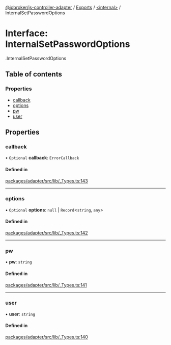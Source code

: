 [@iobroker/js-controller-adapter](../README.md) / [Exports](../modules.md) / [<internal\>](../modules/internal_.md) / InternalSetPasswordOptions

# Interface: InternalSetPasswordOptions

[<internal>](../modules/internal_.md).InternalSetPasswordOptions

## Table of contents

### Properties

- [callback](internal_.InternalSetPasswordOptions.md#callback)
- [options](internal_.InternalSetPasswordOptions.md#options)
- [pw](internal_.InternalSetPasswordOptions.md#pw)
- [user](internal_.InternalSetPasswordOptions.md#user)

## Properties

### callback

• `Optional` **callback**: `ErrorCallback`

#### Defined in

[packages/adapter/src/lib/_Types.ts:143](https://github.com/ioBroker/ioBroker.js-controller/blob/8243bedf/packages/adapter/src/lib/_Types.ts#L143)

___

### options

• `Optional` **options**: ``null`` \| `Record`<`string`, `any`\>

#### Defined in

[packages/adapter/src/lib/_Types.ts:142](https://github.com/ioBroker/ioBroker.js-controller/blob/8243bedf/packages/adapter/src/lib/_Types.ts#L142)

___

### pw

• **pw**: `string`

#### Defined in

[packages/adapter/src/lib/_Types.ts:141](https://github.com/ioBroker/ioBroker.js-controller/blob/8243bedf/packages/adapter/src/lib/_Types.ts#L141)

___

### user

• **user**: `string`

#### Defined in

[packages/adapter/src/lib/_Types.ts:140](https://github.com/ioBroker/ioBroker.js-controller/blob/8243bedf/packages/adapter/src/lib/_Types.ts#L140)

